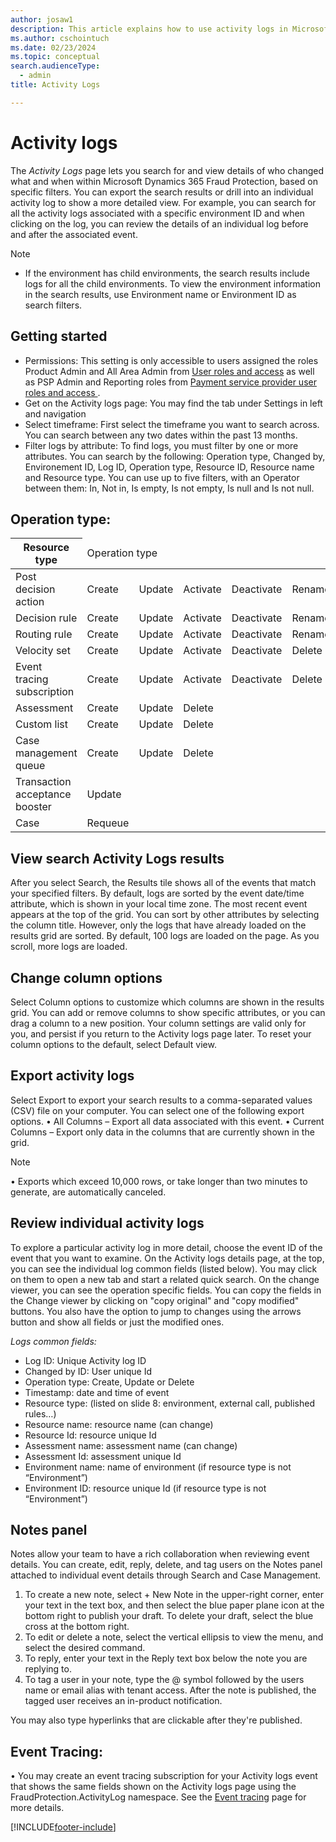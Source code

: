 ```yaml
---
author: josaw1
description: This article explains how to use activity logs in Microsoft Dynamics 365 Fraud Protection.
ms.author: cschointuch
ms.date: 02/23/2024
ms.topic: conceptual
search.audienceType:
  - admin
title: Activity Logs

---
```


# Activity logs

The *Activity Logs* page lets you search for and view details of who changed what and when within Microsoft Dynamics 365 Fraud Protection, based on specific filters. You can export the search results or drill into an individual activity log to show a more detailed view.
For example, you can search for all the activity logs associated with a specific environment ID and when clicking on the log, you can review the details of an individual log before and after the associated event.

> [!NOTE]
> - If the environment has child environments, the search results include logs for all the child environments. To view the environment information in the search results, use Environment name or Environment ID as search filters.

## Getting started
- Permissions: This setting is only accessible to users assigned the roles Product Admin and All Area Admin from [User roles and access](user-roles-access.md) as well as PSP Admin and Reporting roles from [Payment service provider user roles and access
](psp-user-roles.md).
- Get on the Activity logs page: You may find the tab under Settings in left and navigation
- Select timeframe: First select the timeframe you want to search across. You can search between any two dates within the past 13 months.
- Filter logs by attribute: To find logs, you must filter by one or more attributes. You can search by the following: Operation type, Changed by, Environement ID, Log ID, Operation type, Resource ID, Resource name and Resource type. You can use up to five filters, with an Operator between them: In, Not in, Is empty, Is not empty, Is null and Is not null.

## Operation type:
<table>
    <thead>
        <tr>
            <th>Resource type</th>
            <td colspan="5">Operation type</th>
        </tr>
    </thead>
    <tbody>
        <tr>
<td>Post decision action</td>
            <td>Create</td>
            <td>Update</td>
            <td>Activate</td>
           <td>Deactivate</td>
            <td>Rename</td>
          <td>Reorder</td>
            <td>Delete</td>
        </tr>
        <tr>
          <td>Decision rule</td>
            <td>Create</td>
            <td>Update</td>
            <td>Activate</td>
           <td>Deactivate</td>
            <td>Rename</td>
          <td>Reorder</td>
            <td>Delete</td>
        </tr>
        <tr>
            <td>Routing rule</td>
            <td>Create</td>
            <td>Update</td>
            <td>Activate</td>
           <td>Deactivate</td>
            <td>Rename</td>
          <td>Reorder</td>
            <td>Delete</td>
           </tr>
        <tr>
  <td>Velocity set</td>
            <td>Create</td>
            <td>Update</td>
            <td>Activate</td>
           <td>Deactivate</td>
            <td>Delete</td>
        </tr>
        <tr>
  <td>Event tracing subscription</td>
            <td>Create</td>
            <td>Update</td>
            <td>Activate</td>
           <td>Deactivate</td>
            <td>Delete</td>
        </tr>
        <tr>
          <td>Assessment</td>
            <td>Create</td>
            <td>Update</td>
            <td>Delete</td>
        </tr>
        <tr>
           <td>Custom list</td>
            <td>Create</td>
            <td>Update</td>
            <td>Delete</td>
        </tr>
        <tr>
           <td>Case management queue</td>
            <td>Create</td>
            <td>Update</td>
            <td>Delete</td>
        </tr>
        <tr>
          <td>Transaction acceptance booster</td>
            <td>Update</td>
                 </tr>
        <tr>
           <td>Case</td>
            <td>Requeue</td>
                  </tr>
    </tbody>
</table>

## View search Activity Logs results
After you select Search, the Results tile shows all of the events that match your specified filters. By default, logs are sorted by the event date/time attribute, which is shown in your local time zone. The most recent event appears at the top of the grid. You can sort by other attributes by selecting the column title. However, only the logs that have already loaded on the results grid are sorted. By default, 100 logs are loaded on the page. As you scroll, more logs are loaded.

## Change column options
Select Column options to customize which columns are shown in the results grid. You can add or remove columns to show specific attributes, or you can drag a column to a new position. Your column settings are valid only for you, and persist if you return to the Activity logs page later. To reset your column options to the default, select Default view.

## Export activity logs
Select Export to export your search results to a comma-separated values (CSV) file on your computer. You can select one of the following export options.
•	All Columns – Export all data associated with this event.
•	Current Columns – Export only data in the columns that are currently shown in the grid.
> [!NOTE]
•	Exports which exceed 10,000 rows, or take longer than two minutes to generate, are automatically canceled.

## Review individual activity logs
To explore a particular activity log in more detail, choose the event ID of the event that you want to examine. On the Activity logs details page, at the top, you can see the individual log common fields (listed below). You may click on them to open a new tab and start a related quick search. On the change viewer, you can see the operation specific fields. You can copy the fields in the Change viewer by clicking on "copy original" and "copy modified" buttons. You also have the option to jump to changes using the arrows button and show all fields or just the modified ones.

*Logs common fields:*
- Log ID: Unique Activity log ID​
- Changed by ID: User unique Id
- Operation type: Create, Update or Delete​
- Timestamp: date and time of event​
- Resource type: (listed on slide 8: environment, external call, published rules…)​
- Resource name: resource name (can change)​
- Resource Id: resource unique Id
-  Assessment name: assessment name (can change)​
-  Assessment Id: assessment unique Id
-  Environment name: name of environment (if resource type is not “Environment”)
-  Environment ID: resource unique Id  (if resource type is not “Environment”)

## Notes panel
Notes allow your team to have a rich collaboration when reviewing event details. You can create, edit, reply, delete, and tag users on the Notes panel attached to individual event details through Search and Case Management.

1.	To create a new note, select + New Note in the upper-right corner, enter your text in the text box, and then select the blue paper plane icon at the bottom right to publish your draft. To delete your draft, select the blue cross at the bottom right.
2.	To edit or delete a note, select the vertical ellipsis to view the menu, and select the desired command.
3.	To reply, enter your text in the Reply text box below the note you are replying to.
4.	To tag a user in your note, type the @ symbol followed by the users name or email alias with tenant access. After the note is published, the tagged user receives an in-product notification.
   
You may also type hyperlinks that are clickable after they're published.

## Event Tracing:
•	You may create an event tracing subscription for your Activity logs event that shows the same fields shown on the Activity logs page using the FraudProtection.ActivityLog namespace. See the [Event tracing](event-tracing.md) page for more details.

[!INCLUDE[footer-include](includes/footer-banner.md)]

